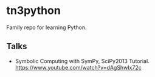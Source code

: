 # tn3python
Family repo for learning Python.

## Talks
* Symbolic Computing with SymPy, SciPy2013 Tutorial. https://www.youtube.com/watch?v=dAgShwIx72c
